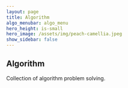 ```yaml
---
layout: page
title: Algorithm
algo_menubar: algo_menu
hero_height: is-small
hero_image: /assets/img/peach-camellia.jpeg
show_sidebar: false
---
```


## Algorithm

Collection of algorithm problem solving.
